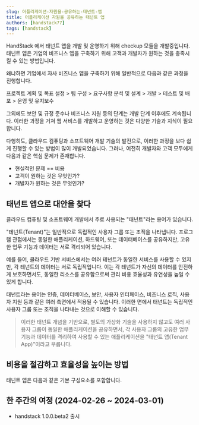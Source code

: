 ```yaml
---
slug: 어플리케이션-자원을-공유하는-태넌트-앱
title: 어플리케이션 자원을 공유하는 태넌트 앱
authors: [handstack77]
tags: [handstack]
---
```


HandStack 에서 태넌트 앱을 개발 및 운영하기 위해 checkup 모듈을 개발중입니다. 태넌트 앱은 기업의 비즈니스 앱을 구축하기 위해 고객과 개발자가 원하는 것을 충족시킬 수 있는 방법입니다.

왜냐하면 기업에서 자사 비즈니스 앱을 구축하기 위해 일반적으로 다음과 같은 과정을 진행합니다.

프로젝트 계획 및 목표 설정 > 팀 구성 > 요구사항 분석 및 설계 > 개발 > 테스트 및 배포 > 운영 및 유지보수

그외에도 보안 및 규정 준수나 비즈니스 지원 등의 단계는 개발 단계 이후에도 계속됩니다. 이러한 과정을 거쳐 웹 서비스를 개발하고 운영하는 것은 다양한 기술과 지식이 필요합니다.

다행히도, 클라우드 컴퓨팅과 소프트웨어 개발 기술의 발전으로, 이러한 과정을 보다 쉽게 진행할 수 있는 방법이 많이 개발되었습니다. 그러나, 여전히 개발자와 고객 모두에게 다음과 같은 핵심 문제가 존재합니다.

* 현실적인 문제 == 비용
* 고객이 원하는 것은 무엇인가?
* 개발자가 원하는 것은 무엇인가?

## 태넌트 앱으로 대안을	찾다

클라우드 컴퓨팅 및 소프트웨어 개발에서 주로 사용되는 "태넌트"라는 용어가 있습니다.

"테넌트(Tenant)"는 일반적으로 독립적인 사용자 그룹 또는 조직을 나타냅니다. 프로그램 관점에서는 동일한 애플리케이션, 하드웨어, 또는 데이터베이스를 공유하지만, 고유한 업무 기능과 데이터는 서로 격리되어 있습니다.

예를 들어, 클라우드 기반 서비스에서는 여러 테넌트가 동일한 서비스를 사용할 수 있지만, 각 테넌트의 데이터는 서로 독립적입니다. 이는 각 테넌트가 자신의 데이터를 안전하게 보호하면서도, 동일한 리소스를 공유함으로써 관리 비용 효율성과 유연성을 높일 수 있게 합니다.

태넌트라는 용어는 인증, 데이터베이스, 보안, 사용자 인터페이스, 비즈니스 로직, 사용자 지원 등과 같은 여러 측면에서 적용될 수 있습니다. 이러한 면에서 태넌트는 독립적인 사용자 그룹 또는 조직을 나타내는 것으로 이해할 수 있습니다.

> 이러한 태넌트 개념을 기반으로, 별도의 가상화 기술을 사용하지 않고도 여러 사용자 그룹이 동일한 애플리케이션을 공유하면서, 각 사용자 그룹의 고유한 업무 기능과 데이터를 격리하여 사용할 수 있는 애플리케이션을 "태넌트 앱(Tenant App)"이라고 부릅니다.

## 비용을 절감하고 효율성을 높이는 방법

태넌트 앱은 다음과 같은 기본 구성요소를 포함합니다.




## 한 주간의 여정 (2024-02-26 ~ 2024-03-01)

* handstack 1.0.0.beta2 출시